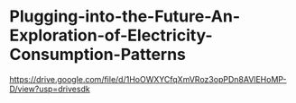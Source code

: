 # Plugging-into-the-Future-An-Exploration-of-Electricity-Consumption-Patterns
https://drive.google.com/file/d/1HoOWXYCfqXmVRoz3opPDn8AVlEHoMP-D/view?usp=drivesdk
